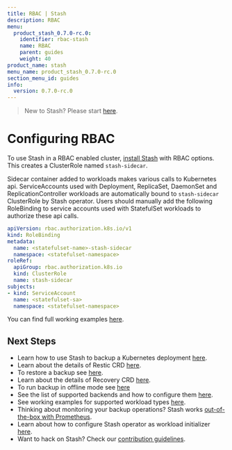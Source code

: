 ```yaml
---
title: RBAC | Stash
description: RBAC
menu:
  product_stash_0.7.0-rc.0:
    identifier: rbac-stash
    name: RBAC
    parent: guides
    weight: 40
product_name: stash
menu_name: product_stash_0.7.0-rc.0
section_menu_id: guides
info:
  version: 0.7.0-rc.0
---
```


> New to Stash? Please start [here](/products/stash/0.7.0-rc.0/concepts/README).

# Configuring RBAC

To use Stash in a RBAC enabled cluster, [install Stash](/products/stash/0.7.0-rc.0/setup/install) with RBAC options. This creates a ClusterRole named `stash-sidecar`.

Sidecar container added to workloads makes various calls to Kubernetes api. ServiceAccounts used with Deployment, ReplicaSet, DaemonSet and ReplicationController workloads are automatically bound to `stash-sidecar` ClusterRole by Stash operator. Users should manually add the following RoleBinding to service accounts used with StatefulSet workloads to authorize these api calls.

```yaml
apiVersion: rbac.authorization.k8s.io/v1
kind: RoleBinding
metadata:
  name: <statefulset-name>-stash-sidecar
  namespace: <statefulset-namespace>
roleRef:
  apiGroup: rbac.authorization.k8s.io
  kind: ClusterRole
  name: stash-sidecar
subjects:
- kind: ServiceAccount
  name: <statefulset-sa>
  namespace: <statefulset-namespace>
```

You can find full working examples [here](/products/stash/0.7.0-rc.0/guides/workloads).

## Next Steps

- Learn how to use Stash to backup a Kubernetes deployment [here](/products/stash/0.7.0-rc.0/guides/backup).
- Learn about the details of Restic CRD [here](/products/stash/0.7.0-rc.0/concepts/crds/restic).
- To restore a backup see [here](/products/stash/0.7.0-rc.0/guides/restore).
- Learn about the details of Recovery CRD [here](/products/stash/0.7.0-rc.0/concepts/crds/recovery).
- To run backup in offline mode see [here](/products/stash/0.7.0-rc.0/guides/offline_backup)
- See the list of supported backends and how to configure them [here](/products/stash/0.7.0-rc.0/guides/backends).
- See working examples for supported workload types [here](/products/stash/0.7.0-rc.0/guides/workloads).
- Thinking about monitoring your backup operations? Stash works [out-of-the-box with Prometheus](/products/stash/0.7.0-rc.0/guides/monitoring).
- Learn about how to configure Stash operator as workload initializer [here](/products/stash/0.7.0-rc.0/guides/initializer).
- Want to hack on Stash? Check our [contribution guidelines](/products/stash/0.7.0-rc.0/CONTRIBUTING).
